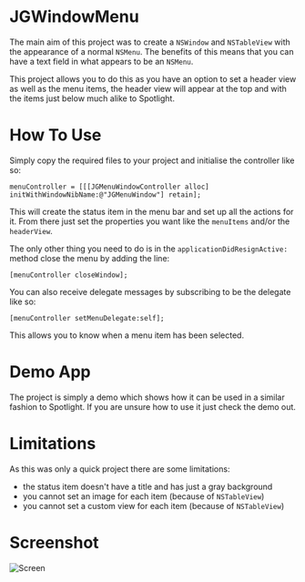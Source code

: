 # JGWindowMenu

The main aim of this project was to create a `NSWindow` and `NSTableView` with the appearance of a normal `NSMenu`. The benefits of this means that you can have a text field in what appears to be an `NSMenu`.

This project allows you to do this as you have an option to set a header view as well as the menu items, the header view will appear at the top and with the items just below much alike to Spotlight. 

# How To Use

Simply copy the required files to your project and initialise the controller like so:

    menuController = [[[JGMenuWindowController alloc] initWithWindowNibName:@"JGMenuWindow"] retain];

This will create the status item in the menu bar and set up all the actions for it. From there just set the properties you want like the `menuItems` and/or the `headerView`.

The only other thing you need to do is in the `applicationDidResignActive:` method close the menu by adding the line:

    [menuController closeWindow];

You can also receive delegate messages by subscribing to be the delegate like so:

    [menuController setMenuDelegate:self];

This allows you to know when a menu item has been selected.

# Demo App

The project is simply a demo which shows how it can be used in a similar fashion to Spotlight. If you are unsure how to use it just check the demo out.

# Limitations

As this was only a quick project there are some limitations: 

- the status item doesn't have a title and has just a gray background
- you cannot set an image for each item (because of `NSTableView`)
- you cannot set a custom view for each item (because of `NSTableView`)

# Screenshot

![Screen](http://a.yfrog.com/img610/825/66pd.png)
